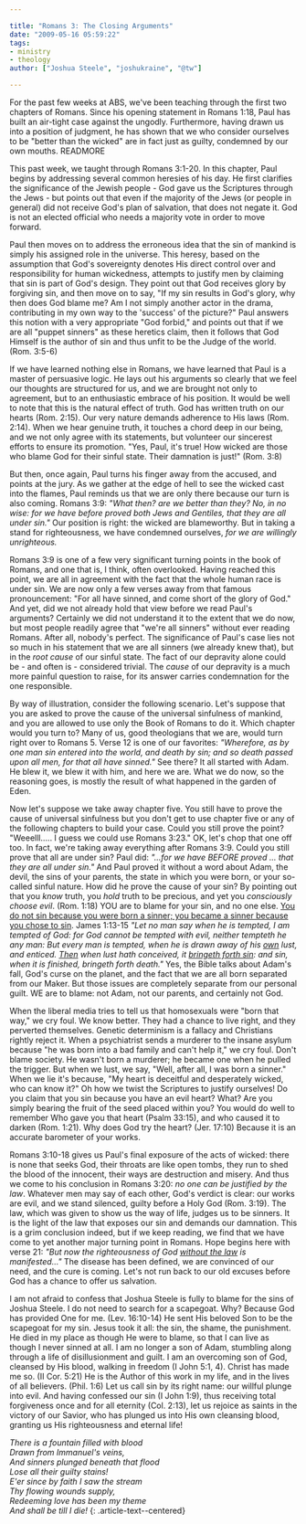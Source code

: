 ```yaml
---

title: "Romans 3: The Closing Arguments"
date: "2009-05-16 05:59:22"
tags:
- ministry
- theology
author: ["Joshua Steele", "joshukraine", "@tw"]

---
```


For the past few weeks at ABS, we've been teaching through the first two chapters of Romans. Since his opening statement in Romans 1:18, Paul has built an air-tight case against the ungodly. Furthermore, having drawn us into a position of judgment, he has shown that we who consider ourselves to be "better than the wicked" are in fact just as guilty, condemned by our own mouths. READMORE

This past week, we taught through Romans 3:1-20. In this chapter, Paul begins by addressing several common heresies of his day. He first clarifies the significance of the Jewish people - God gave us the Scriptures through the Jews - but points out that even if the majority of the Jews (or people in general) did not receive God's plan of salvation, that does not negate it. God is not an elected official who needs a majority vote in order to move forward.

Paul then moves on to address the erroneous idea that the sin of mankind is simply his assigned role in the universe. This heresy, based on the assumption that God's sovereignty denotes His direct control over and responsibility for human wickedness, attempts to justify men by claiming that sin is part of God's design. They point out that God receives glory by forgiving sin, and then move on to say, "If my sin results in God's glory, why then does God blame me? Am I not simply another actor in the drama, contributing in my own way to the 'success' of the picture?" Paul answers this notion with a very appropriate "God forbid," and points out that if we are all "puppet sinners" as these heretics claim, then it follows that God Himself is the author of sin and thus unfit to be the Judge of the world. (Rom. 3:5-6)

If we have learned nothing else in Romans, we have learned that Paul is a master of persuasive logic. He lays out his arguments so clearly that we feel our thoughts are structured for us, and we are brought not only to agreement, but to an enthusiastic embrace of his position. It would be well to note that this is the natural effect of truth. God has written truth on our hearts (Rom. 2:15). Our very nature demands adherence to His laws (Rom. 2:14). When we hear genuine truth, it touches a chord deep in our being, and we not only agree with its statements, but volunteer our sincerest efforts to ensure its promotion. "Yes, Paul, it's true! How wicked are those who blame God for their sinful state. Their damnation is just!" (Rom. 3:8)

But then, once again, Paul turns his finger away from the accused, and points at the jury. As we gather at the edge of hell to see the wicked cast into the flames, Paul reminds us that we are only there because our turn is also coming. Romans 3:9: *"What then? are we better than they? No, in no wise: for we have before proved both Jews and Gentiles, that they are all under sin."* Our position is right: the wicked are blameworthy. But in taking a stand for righteousness, we have condemned ourselves, *for we are willingly unrighteous.*

Romans 3:9 is one of a few very significant turning points in the book of Romans, and one that is, I think, often overlooked. Having reached this point, we are all in agreement with the fact that the whole human race is under sin. We are now only a few verses away from that famous pronouncement: "For all have sinned, and come short of the glory of God." And yet, did we not already hold that view before we read Paul's arguments? Certainly we did not understand it to the extent that we do now, but most people readily agree that "we're all sinners" without ever reading Romans. After all, nobody's perfect. The significance of Paul's case lies not so much in his statement that we are all sinners (we already knew that), but in the *root cause* of our sinful state. The fact of our depravity alone could be - and often is - considered trivial. The *cause* of our depravity is a much more painful question to raise, for its answer carries condemnation for the one responsible.

By way of illustration, consider the following scenario. Let's suppose that you are asked to prove the cause of the universal sinfulness of mankind, and you are allowed to use only the Book of Romans to do it. Which chapter would you turn to? Many of us, good theologians that we are, would turn right over to Romans 5. Verse 12 is one of our favorites: *"Wherefore, as by one man sin entered into the world, and death by sin; and so death passed upon all men, for that all have sinned."* See there? It all started with Adam. He blew it, we blew it with him, and here we are. What we do now, so the reasoning goes, is mostly the result of what happened in the garden of Eden.

Now let's suppose we take away chapter five. You still have to prove the cause of universal sinfulness but you don't get to use chapter five or any of the following chapters to build your case. Could you still prove the point? "Weeelll..... I guess we could use Romans 3:23." OK, let's chop that one off too. In fact, we're taking away everything after Romans 3:9. Could you still prove that all are under sin? Paul did: *"...for we have BEFORE proved ... that they are all under sin."* And Paul proved it without a word about Adam, the devil, the sins of your parents, the state in which you were born, or your so-called sinful nature. How did he prove the cause of your sin? By pointing out that you *know* truth, you *hold* truth to be precious, and yet you *consciously choose evil*. (Rom. 1:18) YOU are to blame for your sin, and no one else. <span style="text-decoration: underline;">You do not sin because you were born a sinner; you became a sinner because you chose to sin</span>. James 1:13-15 *"Let no man say when he is tempted, I am tempted of God: for God cannot be tempted with evil, neither tempteth he any man: But every man is tempted, when he is drawn away of his <span style="text-decoration: underline;">own</span> lust, and enticed. <span style="text-decoration: underline;">Then</span> when lust hath conceived, it <span style="text-decoration: underline;">bringeth forth sin</span>: and sin, when it is finished, bringeth forth death."* Yes, the Bible talks about Adam's fall, God's curse on the planet, and the fact that we are all born separated from our Maker. But those issues are completely separate from our personal guilt. WE are to blame: not Adam, not our parents, and certainly not God.

When the liberal media tries to tell us that homosexuals were "born that way," we cry foul. We know better. They had a chance to live right, and they perverted themselves. Genetic determinism is a fallacy and Christians rightly reject it. When a psychiatrist sends a murderer to the insane asylum because "he was born into a bad family and can't help it," we cry foul. Don't blame society. He wasn't born a murderer; he became one when he pulled the trigger. But when we lust, we say, "Well, after all, I was born a sinner." When we lie it's because, "My heart is deceitful and desperately wicked, who can know it?" Oh how we twist the Scriptures to justify ourselves! Do you claim that you sin because you have an evil heart? What? Are you simply bearing the fruit of the seed placed within you? You would do well to remember Who gave you that heart (Psalm 33:15), and who caused it to darken (Rom. 1:21). Why does God try the heart? (Jer. 17:10) Because it is an accurate barometer of your works.

Romans 3:10-18 gives us Paul's final exposure of the acts of wicked: there is none that seeks God, their throats are like open tombs, they run to shed the blood of the innocent, their ways are destruction and misery. And thus we come to his conclusion in Romans 3:20: *no one can be justified by the law*. Whatever men may say of each other, God's verdict is clear: our works are evil, and we stand silenced, guilty before a Holy God (Rom. 3:19). The law, which was given to show us the way of life, judges us to be sinners. It is the light of the law that exposes our sin and demands our damnation. This is a grim conclusion indeed, but if we keep reading, we find that we have come to yet another major turning point in Romans. Hope begins here with verse 21: *"But now the righteousness of God <span style="text-decoration: underline;">without the law</span> is manifested..."* The disease has been defined, we are convinced of our need, and the cure is coming. Let's not run back to our old excuses before God has a chance to offer us salvation.

I am not afraid to confess that Joshua Steele is fully to blame for the sins of Joshua Steele. I do not need to search for a scapegoat. Why? Because God has provided One for me. (Lev. 16:10-14) He sent His beloved Son to be the scapegoat for my sin. Jesus took it all: the sin, the shame, the punishment. He died in my place as though He were to blame, so that I can live as though I never sinned at all. I am no longer a son of Adam, stumbling along through a life of disillusionment and guilt. I am an overcoming son of God, cleansed by His blood, walking in freedom (I John 5:1, 4). Christ has made me so. (II Cor. 5:21) He is the Author of this work in my life, and in the lives of all believers. (Phil. 1:6) Let us call sin by its right name: our willful plunge into evil. And having confessed our sin (I John 1:9), thus receiving total forgiveness once and for all eternity (Col. 2:13), let us rejoice as saints in the victory of our Savior, who has plunged us into His own cleansing blood, granting us His righteousness and eternal life!

*There is a fountain filled with blood  
Drawn from Immanuel's veins,  
And sinners plunged beneath that flood  
Lose all their guilty stains!  
E'er since by faith I saw the stream  
Thy flowing wounds supply,  
Redeeming love has been my theme  
And shall be till I die!*
{: .article-text--centered}
